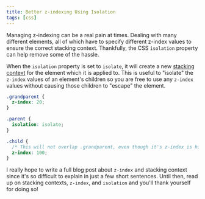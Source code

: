 ```yaml
---
title: Better z-indexing Using Isolation
tags: [css]
---
```


Managing z-indexing can be a real pain at times. Dealing with many different
elements, all of which have to specify different z-index values to ensure the
correct stacking context. Thankfully, the CSS `isolation` property can help
remove some of the hassle.

When the `isolation` property is set to `isolate`, it will create a new
[stacking context](https://developer.mozilla.org/en-US/docs/Glossary/Stacking_context)
for the element which it is applied to. This is useful to "isolate" the
`z-index` values of an element's children so you are free to use any `z-index`
values without causing those children to "escape" the element.

```css showLineNumbers {6}
.grandparent {
  z-index: 20;
}

.parent {
  isolation: isolate;
}

.child {
  /* This will not overlap .grandparent, even though it's z-index is higher */
  z-index: 100;
}
```

I really hope to write a full blog post about `z-index` and stacking context
since it's so difficult to explain in just a few short sentences. Until then,
read up on stacking contexts, `z-index`, and `isolation` and you'll thank
yourself for doing so!
